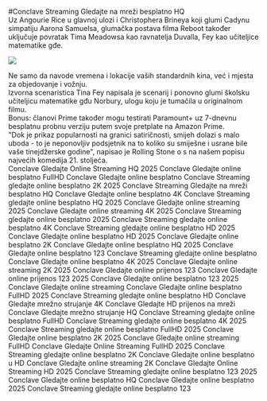 #Conclave Streaming Gledajte na mreži besplatno HQ  
Uz Angourie Rice u glavnoj ulozi i Christophera Brineya koji glumi Cadynu simpatiju Aarona Samuelsa, glumačka postava filma  Reboot također uključuje povratak Tima Meadowsa kao ravnatelja Duvalla, Fey kao učiteljice matematike gđe.  
  
[![](https://i.imgur.com/qSNzIqt.png)](https://movie.rssnews.media/gLGKGte.php)  
  
Ne samo da navode vremena i lokacije vaših standardnih kina, već i mjesta za objedovanje i vožnju.  
Izvorna scenaristica Tina Fey napisala je scenarij i ponovno glumi školsku učiteljicu matematike gđu Norbury, ulogu koju je tumačila u originalnom filmu.  
Bonus: članovi Prime također mogu testirati Paramount+ uz 7-dnevnu besplatnu probnu verziju putem svoje pretplate na Amazon Prime.  
"Dok je prikaz popularnosti na granici satiričnosti, smijeh dolazi s malo uboda - to je neponovljiv podsjetnik na to koliko su smiješne i usrane bile vaše tinejdžerske godine", napisao je Rolling Stone o s na našem popisu najvećih komedija 21. stoljeća.  
Conclave Gledajte Online Streaming HQ 2025
Conclave Gledajte online besplatno FullHD
Conclave Gledajte online besplatno
Conclave Streaming gledajte online besplatno 2K 2025
Conclave Streaming Gledajte na mreži besplatno HQ
Conclave Gledajte online besplatno 4K
Conclave Streaming gledajte online besplatno HQ 2025
Conclave Gledajte online streaming 2025
Conclave Gledajte online streaming 4K 2025
Conclave Streaming gledajte online besplatno 2025
Conclave Streaming gledajte online besplatno 4K
Conclave Streaming gledajte online besplatno HD 2025
Conclave Gledajte online besplatno HD 2025
Conclave Gledajte online besplatno 2K
Conclave Gledajte online besplatno HQ 2025
Conclave Gledajte online besplatno 123
Conclave Streaming gledajte online besplatno
Conclave Gledajte online besplatno 4K 2025
Conclave Gledajte online streaming 2K 2025
Conclave Gledajte online prijenos 123
Conclave Gledajte online prijenos 123 2025
Conclave Gledajte online besplatno 123 2025
Conclave Gledajte online streaming
Conclave Gledajte online besplatno FullHD 2025
Conclave Streaming gledajte online besplatno HD
Conclave Gledajte mrežno strujanje 4K
Conclave Gledajte HD prijenos na mreži
Conclave Gledajte mrežno strujanje HQ
Conclave Streaming gledajte online besplatno FullHD
Conclave Streaming gledajte online besplatno 4K 2025
Conclave Streaming gledajte online besplatno FullHD 2025
Conclave Gledajte online besplatno 2K 2025
Conclave Gledajte online streaming FullHD
Conclave Gledajte Online Streaming FullHD 2025
Conclave Streaming gledajte online besplatno 2K
Conclave Gledajte online besplatno u HD
Conclave Gledajte online streaming 2K
Conclave Gledajte Online Streaming HD 2025
Conclave Streaming gledajte online besplatno 123 2025
Conclave Gledajte online besplatno HQ
Conclave Gledajte online besplatno 2025
Conclave Streaming gledajte online besplatno 123